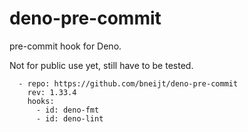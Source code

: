 # deno-pre-commit

pre-commit hook for Deno.

Not for public use yet, still have to be tested.

```
  - repo: https://github.com/bneijt/deno-pre-commit
    rev: 1.33.4
    hooks:
      - id: deno-fmt
      - id: deno-lint
```
